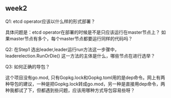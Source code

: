 ## week2

Q1: etcd operator应该以什么样的形式部署？

具体问题是：etcd operator在部署的时候是不是只应该运行在master节点上？ 如果master节点有多个，每个master节点都要运行同样的代码吗？



Q2: 在Step1 选出leader,leader运行run方法这一步骤中，leaderelection.RunOrDie() 这一方法的主体是什么，哪些节点在进行选举？



Q3: 如何正确的导包？

这个项目没有go.mod, 只有Gopkg.lock和Gopkg.toml用的是dep命令。网上有两种导包的建议，一种是把Gopkg.lock转成go.mod，另一种是直接用dep命令，两种我都试了下，但都遇到些问题，应该用哪种方式导包容易些呀？
